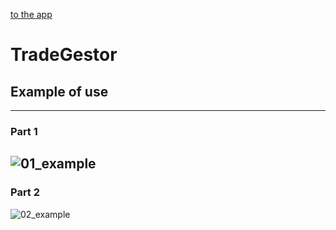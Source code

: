 <a href="http://tradegestor.herokuapp.com">to the app</a>

# TradeGestor
## Example of use
----------------------
### Part 1
![01_example](https://user-images.githubusercontent.com/95892143/182227648-2ee38402-f8e6-4933-b6b6-8c550bdf2f1d.png)
-----------
### Part 2
![02_example](https://user-images.githubusercontent.com/95892143/182227664-1073a43c-7ed3-41b9-b8ba-780d6ffa5e21.png)
